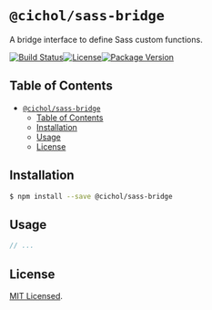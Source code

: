 # `@cichol/sass-bridge`

A bridge interface to define Sass custom functions.

[![Build Status][github actions badge]][github actions][![License][license badge]](LICENSE)[![Package Version][npm package version badge]][npm package]

## Table of Contents

- [`@cichol/sass-bridge`](#cicholsass-bridge)
  - [Table of Contents](#table-of-contents)
  - [Installation](#installation)
  - [Usage](#usage)
  - [License](#license)

## Installation

```sh
$ npm install --save @cichol/sass-bridge
```

## Usage

```typescript
// ...
```

## License

[MIT Licensed](../../LICENSE).

[github actions badge]: https://img.shields.io/github/actions/workflow/status/morrighan/packages/default.yml?branch=develop&style=flat-square
[github actions]: https://github.com/morrighan/packages/actions
[license badge]: https://img.shields.io/github/license/morrighan/packages.svg?style=flat-square
[npm package version badge]: https://img.shields.io/npm/v/@cichol/sass-bridge.svg?style=flat-square
[npm package]: https://www.npmjs.com/package/@cichol/sass-bridge
